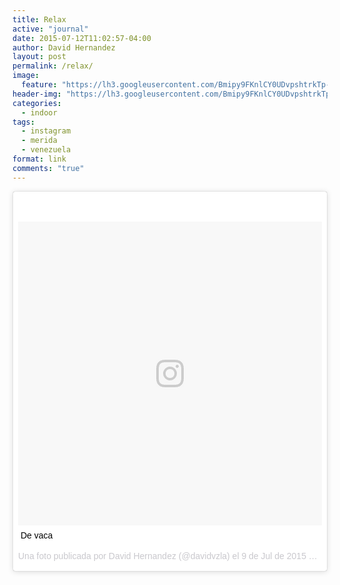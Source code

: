 ```yaml
---
title: Relax
active: "journal"
date: 2015-07-12T11:02:57-04:00
author: David Hernandez
layout: post
permalink: /relax/
image: 
  feature: "https://lh3.googleusercontent.com/Bmipy9FKnlCY0UDvpshtrkTp-n3sAISLAOEeqbx5FxQMySmSFr7mChOiDkr72wNFKYmbtBihGyYyKoTaqHYdTSneMr55VJWPt7gcWX94yLRNG9nTVhLvJtOtHJ4rO5DuBYc58Q8UyvhvqOXKD1wlFs5w1j6-_zvk3uYZEUs-wT5iU4_dScZRDP-nkGn1qmifvQJetS4W5XslcsOiXWzYbnnKf5Za_JPYWdWWPsZczbp5bYp9BMYB6lz2zhCBddf6gvpJnGn0b5HRRcY6ewVwT1zPYYq7vTFcJxMEY228fD4WOsJC8i8ZmteuS52gYc6s6CUkQb-1-sC9WS8saXEQ8vzHIkWQSMU8pKj_5cuB8gCUgiag5tUNcXuyZk40GEhI23ENTMz-PksyO7Bb4YjkRFfRvm_vU4ddk-aussjLcpBNsAnmpNUVDXOTQX4iwRLdsHfLfHpEIv5Sqwj4Befs7HIkobns5DR7rCeY-602FThGDFjvBLWGrYCFmXOsWKj0LIUAkQA7Jv5WvuQ0nj6H6BHq0fMWtz3cTkyU0n5Uw7I8Sj3olRHSCorlYi4_Q8k0gw9uWaOfIN12ZmCjsa8a-Y6g62loxYt74mhfYFyEJMu4u6SuVfuKkeZ8tQ=s687-no"
header-img: "https://lh3.googleusercontent.com/Bmipy9FKnlCY0UDvpshtrkTp-n3sAISLAOEeqbx5FxQMySmSFr7mChOiDkr72wNFKYmbtBihGyYyKoTaqHYdTSneMr55VJWPt7gcWX94yLRNG9nTVhLvJtOtHJ4rO5DuBYc58Q8UyvhvqOXKD1wlFs5w1j6-_zvk3uYZEUs-wT5iU4_dScZRDP-nkGn1qmifvQJetS4W5XslcsOiXWzYbnnKf5Za_JPYWdWWPsZczbp5bYp9BMYB6lz2zhCBddf6gvpJnGn0b5HRRcY6ewVwT1zPYYq7vTFcJxMEY228fD4WOsJC8i8ZmteuS52gYc6s6CUkQb-1-sC9WS8saXEQ8vzHIkWQSMU8pKj_5cuB8gCUgiag5tUNcXuyZk40GEhI23ENTMz-PksyO7Bb4YjkRFfRvm_vU4ddk-aussjLcpBNsAnmpNUVDXOTQX4iwRLdsHfLfHpEIv5Sqwj4Befs7HIkobns5DR7rCeY-602FThGDFjvBLWGrYCFmXOsWKj0LIUAkQA7Jv5WvuQ0nj6H6BHq0fMWtz3cTkyU0n5Uw7I8Sj3olRHSCorlYi4_Q8k0gw9uWaOfIN12ZmCjsa8a-Y6g62loxYt74mhfYFyEJMu4u6SuVfuKkeZ8tQ=s687-no"
categories:
  - indoor
tags:
  - instagram
  - merida
  - venezuela
format: link
comments: "true"
---
```

<blockquote class="instagram-media" data-instgrm-captioned data-instgrm-version="7" style=" background:#FFF; border:0; border-radius:3px; box-shadow:0 0 1px 0 rgba(0,0,0,0.5),0 1px 10px 0 rgba(0,0,0,0.15); margin: 1px; max-width:658px; padding:0; width:99.375%; width:-webkit-calc(100% - 2px); width:calc(100% - 2px);"><div style="padding:8px;"> <div style=" background:#F8F8F8; line-height:0; margin-top:40px; padding:50.0% 0; text-align:center; width:100%;"> <div style=" background:url(data:image/png;base64,iVBORw0KGgoAAAANSUhEUgAAACwAAAAsCAMAAAApWqozAAAABGdBTUEAALGPC/xhBQAAAAFzUkdCAK7OHOkAAAAMUExURczMzPf399fX1+bm5mzY9AMAAADiSURBVDjLvZXbEsMgCES5/P8/t9FuRVCRmU73JWlzosgSIIZURCjo/ad+EQJJB4Hv8BFt+IDpQoCx1wjOSBFhh2XssxEIYn3ulI/6MNReE07UIWJEv8UEOWDS88LY97kqyTliJKKtuYBbruAyVh5wOHiXmpi5we58Ek028czwyuQdLKPG1Bkb4NnM+VeAnfHqn1k4+GPT6uGQcvu2h2OVuIf/gWUFyy8OWEpdyZSa3aVCqpVoVvzZZ2VTnn2wU8qzVjDDetO90GSy9mVLqtgYSy231MxrY6I2gGqjrTY0L8fxCxfCBbhWrsYYAAAAAElFTkSuQmCC); display:block; height:44px; margin:0 auto -44px; position:relative; top:-22px; width:44px;"></div></div> <p style=" margin:8px 0 0 0; padding:0 4px;"> <a href="https://www.instagram.com/p/47VQFmwT2G/" style=" color:#000; font-family:Arial,sans-serif; font-size:14px; font-style:normal; font-weight:normal; line-height:17px; text-decoration:none; word-wrap:break-word;" target="_blank">De vaca</a></p> <p style=" color:#c9c8cd; font-family:Arial,sans-serif; font-size:14px; line-height:17px; margin-bottom:0; margin-top:8px; overflow:hidden; padding:8px 0 7px; text-align:center; text-overflow:ellipsis; white-space:nowrap;">Una foto publicada por David Hernandez (@davidvzla) el <time style=" font-family:Arial,sans-serif; font-size:14px; line-height:17px;" datetime="2015-07-09T19:25:59+00:00">9 de Jul de 2015 a la(s) 12:25 PDT</time></p></div></blockquote>
<script async defer src="//platform.instagram.com/en_US/embeds.js"></script>
